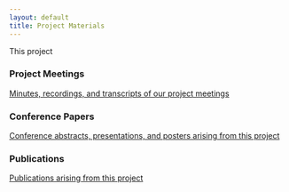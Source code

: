 ```yaml
---
layout: default
title: Project Materials
---
```

This project

### Project Meetings
[Minutes, recordings, and transcripts of our project meetings](meetings.html)

### Conference Papers
[Conference abstracts, presentations, and posters arising from this project](conferences.html)

### Publications
[Publications arising from this project](publications.html)